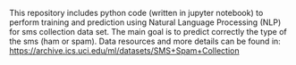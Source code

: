 This repository includes python code (written in jupyter notebook) to perform training and prediction using Natural Language Processing (NLP)
for sms collection data set. The main goal is to predict correctly the type of the sms (ham or spam).
Data resources and more details can be found in:
https://archive.ics.uci.edu/ml/datasets/SMS+Spam+Collection
